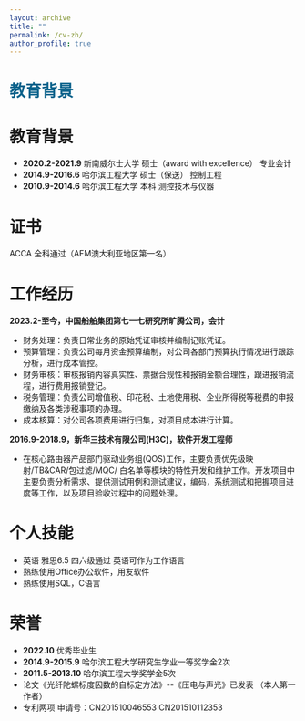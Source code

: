 ```yaml
---
layout: archive
title: ""
permalink: /cv-zh/
author_profile: true
---
```


# <span style="color:0B628B"> 教育背景 </span>
# 教育背景 
* **2020.2-2021.9** 新南威尔士大学 硕士（award with excellence） 专业会计 
* **2014.9-2016.6** 哈尔滨工程大学 硕士（保送） 控制工程 
* **2010.9-2014.6** 哈尔滨工程大学 本科 测控技术与仪器 

# 证书
ACCA 全科通过（AFM澳大利亚地区第一名）

# 工作经历
**2023.2-至今，中国船舶集团第七一七研究所旷腾公司，会计**
* 财务处理：负责日常业务的原始凭证审核并编制记账凭证。
* 预算管理：负责公司每月资金预算编制，对公司各部门预算执行情况进行跟踪分析，进行成本管控。
* 财务审核：审核报销内容真实性、票据合规性和报销金额合理性，跟进报销流程，进行费用报销登记。
* 税务管理：负责公司增值税、印花税、土地使用税、企业所得税等税费的申报缴纳及各类涉税事项的办理。
* 成本核算：对公司各项费用进行归集，对项目成本进行计算。

**2016.9-2018.9，新华三技术有限公司(H3C)，软件开发工程师**
* 在核心路由器产品部门驱动业务组(QOS)工作，主要负责优先级映射/TB&CAR/包过滤/MQC/ 白名单等模块的特性开发和维护工作。开发项目中主要负责分析需求、提供测试用例和测试建议，编码，系统测试和把握项目进度等工作，以及项目验收过程中的问题处理。

# 个人技能 
* 英语 雅思6.5 四六级通过 英语可作为工作语言
* 熟练使用Office办公软件，用友软件
* 熟练使用SQL，C语言

# 荣誉
* **2022.10** 优秀毕业生
* **2014.9-2015.9** 哈尔滨工程大学研究生学业一等奖学金2次
* **2011.5-2013.10** 哈尔滨工程大学奖学金5次
* 论文《光纤陀螺标度因数的自标定方法》--《压电与声光》已发表 （本人第一作者）
* 专利两项 申请号：CN201510046553 CN201510112353
